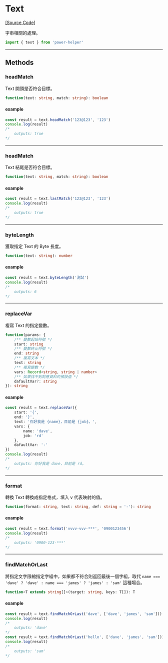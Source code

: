 # Text

[[Source Code]](https://github.com/KHC-ZhiHao/PowerHelper/blob/master/lib/utils/text.ts)

字串相關的處理。

```ts
import { text } from 'power-helper'
```

---

## Methods

### headMatch

Text 開頭是否符合目標。

```ts
function(text: string, match: string): boolean
```

#### example

```ts
const result = text.headMatch('123@123', '123')
console.log(result)
/*
    outputs: true
*/
```

---

### headMatch

Text 結尾是否符合目標。

```ts
function(text: string, match: string): boolean
```

#### example

```ts
const result = text.lastMatch('123@123', '123')
console.log(result)
/*
    outputs: true
*/
```

---

### byteLength

獲取指定 Text 的 Byte 長度。

```ts
function(text: string): number
```

#### example

```ts
const result = text.byteLength('測試')
console.log(result)
/*
    outputs: 6
*/
```

---

### replaceVar

複寫 Text 的指定變數。

```ts
function(params: {
    /** 變數起始符號 */
    start: string
    /** 變數終止符號 */
    end: string
    /** 複寫文本 */
    text: string
    /** 複寫變數 */
    vars: Record<string, string | number>
    /** 如果找不到對應資料的預設值 */
    dafaultVar?: string
}): string
```

#### example

```ts
const result = text.replaceVar({
    start: '{',
    end: '}',
    text: '你好我是 {name}，目前是 {job}。',
    vars: {
        name: 'dave',
        job: 'rd'
    },
    dafaultVar: '-'
})
console.log(result)
/*
    outputs: 你好我是 dave，目前是 rd。
*/
```

---

### format

轉換 Text 轉換成指定格式，填入 v 代表映射的值。

```ts
function(format: string, text: string, def: string = '-'): string
```

#### example

```ts
const result = text.format('vvvv-vvv-***', '0900123456')
console.log(result)
/*
    outputs: '0900-123-***'
*/
```

---

### findMatchOrLast

將指定文字限縮指定字組中，如果都不符合則返回最後一個字組，取代 `name === 'dave' ? 'dave' : name === 'james' ? 'james' : 'sam'` 這種場合。

```ts
function<T extends string[]>(target: string, keys: T[]): T
```

#### example

```ts
const result = text.findMatchOrLast('dave', ['dave', 'james', 'sam']))
console.log(result)
/*
    outputs: 'dave'
*/
const result = text.findMatchOrLast('hello', ['dave', 'james', 'sam']))
console.log(result)
/*
    outputs: 'sam'
*/
```
